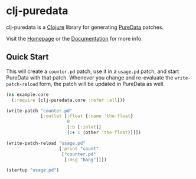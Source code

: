 # clj-puredata

clj-puredata is a [Clojure](https://clojure.org/) library for generating [PureData](https://puredata.info/) patches.

Visit the [Homepage](https://clj-puredata.github.io/clj-puredata/) or the [Documentation](docs/index.md) for more info.

## Quick Start

This will create a `counter.pd` patch, use it in a `usage.pd` patch, and start PureData with that patch.
Whenever you change and re-evaluate the `write-patch-reload` form, the patch will be updated in PureData as well.

```clojure
(ns example.core
  (:require [clj-puredata.core :refer :all]))

(write-patch "counter.pd"
             [:outlet [:float {:name 'the-float}
                       0
                       [:b [:inlet]]
                       [:+ 1 (other 'the-float)]]])

(write-patch-reload "usage.pd"
                    [:print "count"
                     ["counter.pd"
                      [:msg "bang"]]])

(startup "usage.pd")
```
